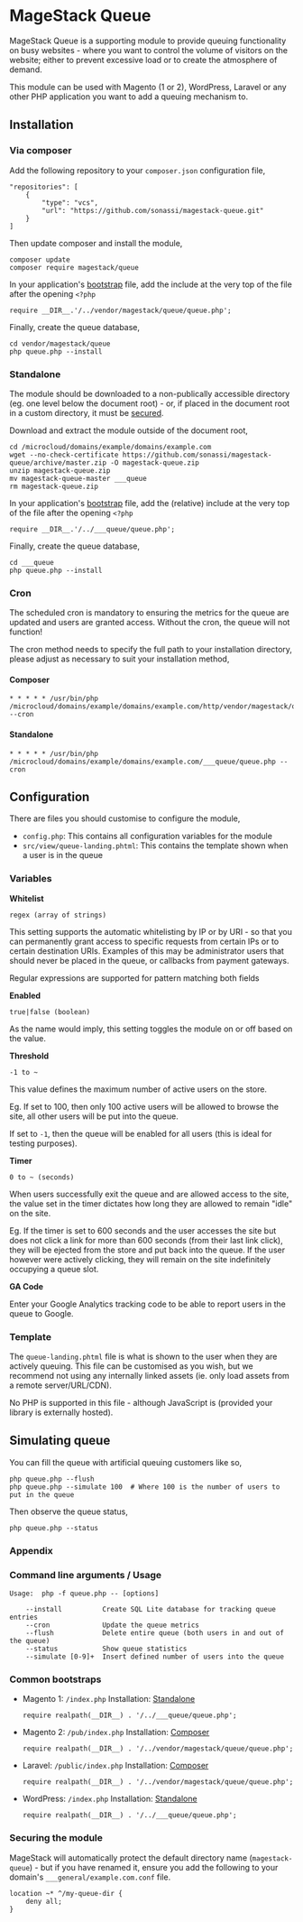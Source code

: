 # MageStack Queue

MageStack Queue is a supporting module to provide queuing functionality on busy websites - where you want to control the volume of visitors on the website; either to prevent excessive load or to create the atmosphere of demand.

This module can be used with Magento (1 or 2), WordPress, Laravel or any other PHP application you want to add a queuing mechanism to.

## Installation

### Via composer

Add the following repository to your `composer.json` configuration file,

~~~~
"repositories": [
    {
        "type": "vcs",
        "url": "https://github.com/sonassi/magestack-queue.git"
    }
]
~~~~

Then update composer and install the module,

~~~~
composer update
composer require magestack/queue
~~~~

In your application's [bootstrap](#common-bootstraps) file, add the include at the very top of the file after the opening `<?php`

    require __DIR__.'/../vendor/magestack/queue/queue.php';

Finally, create the queue database,

~~~~
cd vendor/magestack/queue
php queue.php --install
~~~~

### Standalone

The module should be downloaded to a non-publically accessible directory (eg. one level below the document root) - or, if placed in the document root in a custom directory, it must be [secured](#securing-the-module).

Download and extract the module outside of the document root,

    cd /microcloud/domains/example/domains/example.com
    wget --no-check-certificate https://github.com/sonassi/magestack-queue/archive/master.zip -O magestack-queue.zip
    unzip magestack-queue.zip
    mv magestack-queue-master ___queue
    rm magestack-queue.zip

In your application's [bootstrap](#common-bootstraps) file, add the (relative) include at the very top of the file after the opening `<?php`

    require __DIR__.'/../___queue/queue.php';

Finally, create the queue database,

~~~~
cd ___queue
php queue.php --install
~~~~

### Cron

The scheduled cron is mandatory to ensuring the metrics for the queue are updated and users are granted access. Without the cron, the queue will not function!

The cron method needs to specify the full path to your installation directory, please adjust as necessary to suit your installation method,

#### Composer

~~~~
* * * * * /usr/bin/php /microcloud/domains/example/domains/example.com/http/vendor/magestack/queue/queue.php --cron
~~~~

#### Standalone

~~~~
* * * * * /usr/bin/php /microcloud/domains/example/domains/example.com/___queue/queue.php --cron
~~~~

## Configuration

There are files you should customise to configure the module,

 - `config.php`: This contains all configuration variables for the module
 - `src/view/queue-landing.phtml`: This contains the template shown when a user is in the queue

### Variables

**Whitelist**

    regex (array of strings)

This setting supports the automatic whitelisting by IP or by URI - so that you can permanently grant access to specific requests from certain IPs or to certain destination URIs. Examples of this may be administrator users that should never be placed in the queue, or callbacks from payment gateways.

Regular expressions are supported for pattern matching both fields

**Enabled**

    true|false (boolean)

As the name would imply, this setting toggles the module on or off based on the value.

**Threshold**

    -1 to ~

This value defines the maximum number of active users on the store.

Eg. If set to 100, then only 100 active users will be allowed to browse the site, all other users will be put into the queue.

If set to `-1`, then the queue will be enabled for all users (this is ideal for testing purposes).

**Timer**

    0 to ~ (seconds)

When users successfully exit the queue and are allowed access to the site, the value set in the timer dictates how long they are allowed to remain "idle" on the site.

Eg. If the timer is set to 600 seconds and the user accesses the site but does not click a link for more than 600 seconds (from their last link click), they will be ejected from the store and put back into the queue. If the user however were actively clicking, they will remain on the site indefinitely occupying a queue slot.

**GA Code**

Enter your Google Analytics tracking code to be able to report users in the queue to Google.

### Template

The `queue-landing.phtml` file is what is shown to the user when they are actively queuing. This file can be customised as you wish, but we recommend not using any internally linked assets (ie. only load assets from a remote server/URL/CDN).

No PHP is supported in this file - although JavaScript is (provided your library is externally hosted).

## Simulating queue

You can fill the queue with artificial queuing customers like so,

~~~~
php queue.php --flush
php queue.php --simulate 100  # Where 100 is the number of users to put in the queue
~~~~

Then observe the queue status,

~~~~
php queue.php --status
~~~~

### Appendix

### Command line arguments / Usage

~~~~
Usage:  php -f queue.php -- [options]

    --install          Create SQL Lite database for tracking queue entries
    --cron             Update the queue metrics
    --flush            Delete entire queue (both users in and out of the queue)
    --status           Show queue statistics
    --simulate [0-9]+  Insert defined number of users into the queue
~~~~

### Common bootstraps

 - Magento 1: `/index.php`
   Installation: [Standalone](#standalone)

   ~~~~
   require realpath(__DIR__) . '/../___queue/queue.php';
   ~~~~

 - Magento 2: `/pub/index.php`
   Installation: [Composer](#composer)

   ~~~~
   require realpath(__DIR__) . '/../vendor/magestack/queue/queue.php';
   ~~~~

 - Laravel: `/public/index.php`
   Installation: [Composer](#composer)

   ~~~~
   require realpath(__DIR__) . '/../vendor/magestack/queue/queue.php';
   ~~~~

 - WordPress: `/index.php`
   Installation: [Standalone](#standalone)
   ~~~~
   require realpath(__DIR__) . '/../___queue/queue.php';
   ~~~~

### Securing the module

MageStack will automatically protect the default directory name (`magestack-queue`) - but if you have renamed it, ensure you add the following to your domain's `___general/example.com.conf` file.

~~~~
location ~* ^/my-queue-dir {
    deny all;
}
~~~~
